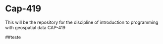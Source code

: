 # Cap-419
This will be the repository for the discipline of introduction to programming with geospatial data CAP-419

##teste
